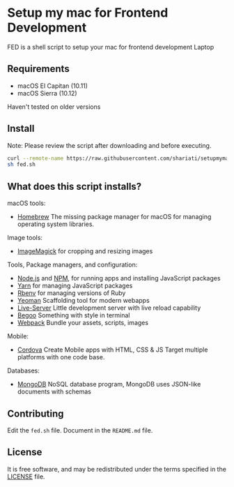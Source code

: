 # Setup my mac for Frontend Development
FED is a shell script to setup your mac for frontend development
Laptop

Requirements
------------

* macOS El Capitan (10.11)
* macOS Sierra (10.12)

Haven't tested on older versions

Install
-------

Note: Please review the script after downloading and before executing.

```sh
curl --remote-name https://raw.githubusercontent.com/shariati/setupmymac/master/fed.sh
sh fed.sh
```

What does this script installs?
---------------

macOS tools:

* [Homebrew] The missing package manager for macOS for managing operating system libraries.

[Homebrew]: http://brew.sh/


Image tools:

* [ImageMagick] for cropping and resizing images

Tools, Package managers, and configuration:

* [Node.js] and [NPM], for running apps and installing JavaScript packages
* [Yarn] for managing JavaScript packages
* [Rbenv] for managing versions of Ruby
* [Yeoman] Scaffolding tool for modern webapps
* [Live-Server] Little development server with live reload capability
* [Begoo] Something with style in terminal
* [Webpack] Bundle your assets, scripts, images

[ImageMagick]: http://www.imagemagick.org/
[Rbenv]: https://github.com/sstephenson/rbenv
[Node.js]: http://nodejs.org/
[NPM]: https://www.npmjs.org/
[Yarn]: https://yarnpkg.com/en/
[Yeoman]: http://yeoman.io/
[Live-Server]: https://github.com/tapio/live-server
[Begoo]: https://github.com/shariati/begoo
[Webpack]: https://github.com/shariati/begoo


Mobile:

* [Cordova] Create Mobile apps with HTML, CSS & JS Target multiple platforms with one code base.

[Cordova]: https://cordova.apache.org/


Databases:

* [MongoDB] NoSQL database program, MongoDB uses JSON-like documents with schemas

[MongoDB]: https://www.mongodb.com/


Contributing
------------

Edit the `fed.sh` file.
Document in the `README.md` file.

License
-------

It is free software,
and may be redistributed under the terms specified in the [LICENSE] file.

[LICENSE]: LICENSE

